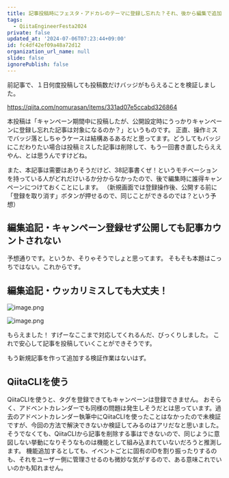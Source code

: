 ```yaml
---
title: 記事投稿時にフェスタ・アドカレのテーマに登録し忘れた？それ、後から編集で追加しても大丈夫だよ！
tags:
  - QiitaEngineerFesta2024
private: false
updated_at: '2024-07-06T07:23:44+09:00'
id: fc4df42ef09a48a72d12
organization_url_name: null
slide: false
ignorePublish: false
---
```

前記事で、１日何度投稿しても投稿数だけバッジがもらえることを検証しました。

https://qiita.com/nomurasan/items/331ad07e5ccabd326864

本投稿は「キャンペーン期間中に投稿したが、公開設定時にうっかりキャンペーンに登録し忘れた記事は対象になるのか？」というものです。
正直、操作ミスでバッジ落としちゃうケースは結構あるあるだと思ってます。どうしてもバッジにこだわりたい場合は投稿ミスした記事は削除して、もう一回書き直したらええやん、とは思うんですけどね。

また、本記事は需要はありそうだけど、38記事書くぜ！というモチベーションを持っている人がどれだけいるか分からなかったので、後で編集時に誰得キャンペーンにつけておくことにします。
（新規画面では登録操作後、公開する前に「登録を取り消す」ボタンが押せるので、同じことができるのでは？という予想）

## 編集追記・キャンペーン登録せず公開しても記事カウントされない
予想通りです。というか、そりゃそうでしょと思ってます。
そもそも本題はこっちではない。これからです。

## 編集追記・ウッカリミスしても大丈夫！
![image.png](https://qiita-image-store.s3.ap-northeast-1.amazonaws.com/0/122800/1b5ca9f4-e669-63f7-0638-9dad64c45ef5.png)

![image.png](https://qiita-image-store.s3.ap-northeast-1.amazonaws.com/0/122800/ccc8bc6d-6048-5f78-53d4-19e4c185156f.png)

もらえました！
すげーなここまで対応してくれるんだ、びっくりしました。
これで安心して記事を投稿していくことができそうです。

もう新規記事を作って追加する検証作業はないはず。

## QiitaCLIを使う
QiitaCLIを使うと、タグを登録できてもキャンペーンは登録できません。
おそらく、アドベントカレンダーでも同様の問題は発生しそうだとは思っています。過去のアドベントカレンダー執筆中にQiitaCLIを使ったことはなかったので未検証ですが、今回の方法で解決できないか検証してみるのはアリだなと思いました。
そうでなくても、QiitaCLIから記事を削除する事はできないので、同じように意図しない挙動になりそうなものは機能として組み込まれていないだろうと推測します。
機能追加するとしても、イベントごとに固有のIDを割り振ったりするのも、それをユーザー側に管理させるのも微妙な気がするので、ある意味これでいいのかも知れません。
